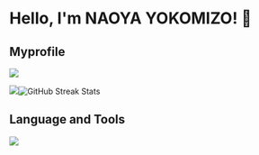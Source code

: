 # Hello, I'm NAOYA YOKOMIZO! 👋
## Myprofile
![](http://github-profile-summary-cards.vercel.app/api/cards/profile-details?username=moon088&theme=vue)


![](http://github-profile-summary-cards.vercel.app/api/cards/stats?username=moon088&theme=vue)![GitHub Streak Stats](https://github-readme-streak-stats.herokuapp.com/?user=moon088&theme=vue)





## Language and Tools
<img src="https://skillicons.dev/icons?i=py,mysql,pytorch,tensorflow,sklearn,django,java,c" />



<!--
**moon088/moon088** is a ✨ _special_ ✨ repository because its `README.md` (this file) appears on your GitHub profile.

Here are some ideas to get you started:

- 🔭 I’m currently working on ...
- 🌱 I’m currently learning ...
- 👯 I’m looking to collaborate on ...
- 🤔 I’m looking for help with ...
- 💬 Ask me about ...
- 📫 How to reach me: ...
- 😄 Pronouns: ...
- ⚡ Fun fact: ...
-->
